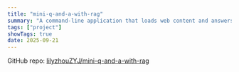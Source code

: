 ```yaml
---
title: "mini-q-and-a-with-rag"
summary: "A command-line application that loads web content and answers your questions about it using RAG (Retrieval-Augmented Generation) powered by LangChain and LangGraph."
tags: ["project"]
showTags: true
date: 2025-09-21
---
```


GitHub repo: [lilyzhouZYJ/mini-q-and-a-with-rag](https://github.com/lilyzhouZYJ/mini-q-and-a-with-rag)
